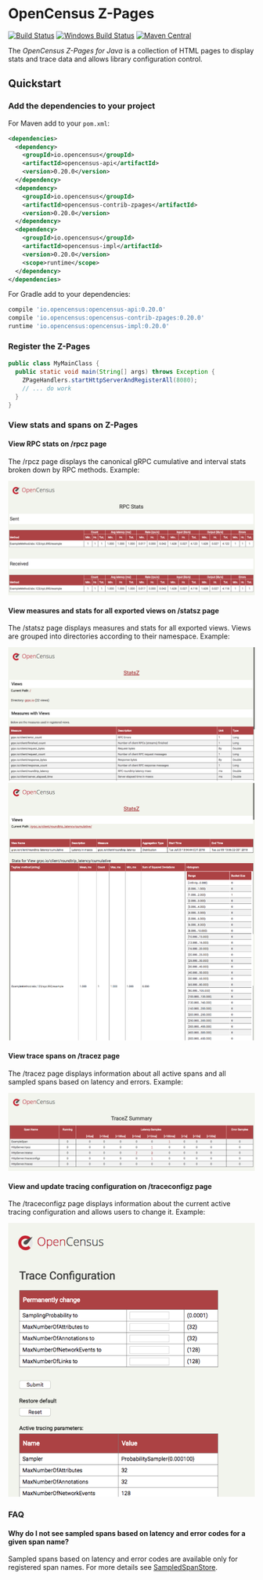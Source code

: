 # OpenCensus Z-Pages
[![Build Status][travis-image]][travis-url]
[![Windows Build Status][appveyor-image]][appveyor-url]
[![Maven Central][maven-image]][maven-url]

The *OpenCensus Z-Pages for Java* is a collection of HTML pages to display stats and trace data and
allows library configuration control.

## Quickstart

### Add the dependencies to your project

For Maven add to your `pom.xml`:
```xml
<dependencies>
  <dependency>
    <groupId>io.opencensus</groupId>
    <artifactId>opencensus-api</artifactId>
    <version>0.20.0</version>
  </dependency>
  <dependency>
    <groupId>io.opencensus</groupId>
    <artifactId>opencensus-contrib-zpages</artifactId>
    <version>0.20.0</version>
  </dependency>
  <dependency>
    <groupId>io.opencensus</groupId>
    <artifactId>opencensus-impl</artifactId>
    <version>0.20.0</version>
    <scope>runtime</scope>
  </dependency>
</dependencies>
```

For Gradle add to your dependencies:
```groovy
compile 'io.opencensus:opencensus-api:0.20.0'
compile 'io.opencensus:opencensus-contrib-zpages:0.20.0'
runtime 'io.opencensus:opencensus-impl:0.20.0'
```

### Register the Z-Pages

```java
public class MyMainClass {
  public static void main(String[] args) throws Exception {
    ZPageHandlers.startHttpServerAndRegisterAll(8080);
    // ... do work
  }
}
```

### View stats and spans on Z-Pages

#### View RPC stats on /rpcz page

The /rpcz page displays the canonical gRPC cumulative and interval stats broken down by RPC methods.
Example:

![rpcz-example](screenshots/rpcz-example.png)

#### View measures and stats for all exported views on /statsz page

The /statsz page displays measures and stats for all exported views. Views are grouped into directories 
according to their namespace. Example:

![statsz-example-1](screenshots/statsz-example-1.png)
![statsz-example-2](screenshots/statsz-example-2.png)

#### View trace spans on /tracez page

The /tracez page displays information about all active spans and all sampled spans based on latency 
and errors. Example:

![tracez-example](screenshots/tracez-example.png)

#### View and update tracing configuration on /traceconfigz page

The /traceconfigz page displays information about the current active tracing configuration and 
allows users to change it. Example:

![traceconfigz-example](screenshots/traceconfigz-example.png)


### FAQ

#### Why do I not see sampled spans based on latency and error codes for a given span name?
Sampled spans based on latency and error codes are available only for registered span names. 
For more details see [SampledSpanStore][sampledspanstore-url].

[travis-image]: https://travis-ci.org/census-instrumentation/opencensus-java.svg?branch=master
[travis-url]: https://travis-ci.org/census-instrumentation/opencensus-java
[appveyor-image]: https://ci.appveyor.com/api/projects/status/hxthmpkxar4jq4be/branch/master?svg=true
[appveyor-url]: https://ci.appveyor.com/project/opencensusjavateam/opencensus-java/branch/master
[maven-image]: https://maven-badges.herokuapp.com/maven-central/io.opencensus/opencensus-contrib-zpages/badge.svg
[maven-url]: https://maven-badges.herokuapp.com/maven-central/io.opencensus/opencensus-contrib-zpages
[sampledspanstore-url]: https://github.com/census-instrumentation/opencensus-java/blob/master/api/src/main/java/io/opencensus/trace/export/SampledSpanStore.java
